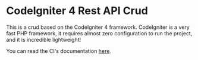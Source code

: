 # CodeIgniter 4 Rest API Crud

This is a crud based on the CodeIgniter 4 framework. CodeIgniter is a very fast PHP framework, it requires almost zero configuration to run the project, and it is incredible lightweight!

You can read the CI's documentation [here](https://www.codeigniter.com/docs).